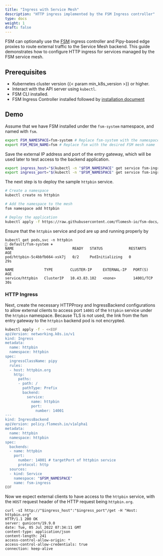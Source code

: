 ```yaml
---
title: "Ingress with Service Mesh"
description: "HTTP ingress implemented by the FSM Ingress controller"
type: docs
weight: 1
draft: false
---
```


FSM can optionally use the [FSM](https://github.com/flomesh-io/fsm) ingress controller and Pipy-based edge proxies to route external traffic to the Service Mesh backend. This guide demonstrates how to configure HTTP ingress for services managed by the FSM service mesh.

## Prerequisites

- Kubernetes cluster version {{< param min_k8s_version >}} or higher.
- Interact with the API server using `kubectl`.
- FSM CLI installed.
- FSM Ingress Controller installed followed by [installation document](/guides/traffic_management/ingress/fsm_ingress/installation/#installation)

## Demo

Assume that we have FSM installed under the `fsm-system` namespace, and named with `fsm`.

```bash
export FSM_NAMESPACE=fsm-system # Replace fsm-system with the namespace where FSM will be installed
export FSM_MESH_NAME=fsm # Replace fsm with the desired FSM mesh name
```

Save the external IP address and port of the entry gateway, which will be used later to test access to the backend application.

```bash
export ingress_host="$(kubectl -n "$FSM_NAMESPACE" get service fsm-ingress -o jsonpath='{.status.loadBalancer.ingress[0].ip}')"
export ingress_port="$(kubectl -n "$FSM_NAMESPACE" get service fsm-ingress -o jsonpath='{.spec.ports[?(@.name=="http")].port}')"
```

The next step is to deploy the sample `httpbin` service.

```bash
# Create a namespace
kubectl create ns httpbin

# Add the namespace to the mesh
fsm namespace add httpbin

# Deploy the application
kubectl apply -f https://raw.githubusercontent.com/flomesh-io/fsm-docs/{{< param fsm_branch >}}/manifests/samples/httpbin/httpbin.yaml -n httpbin
```

Ensure that the `httpbin` service and pod are up and running properly by

```console
kubectl get pods,svc -n httpbin                                                                                                                  default/fsm-system ⎈
NAME                           READY   STATUS            RESTARTS   AGE
pod/httpbin-5c4bbfb664-xsk7j   0/2     PodInitializing   0          29s

NAME              TYPE        CLUSTER-IP     EXTERNAL-IP   PORT(S)     AGE
service/httpbin   ClusterIP   10.43.83.102   <none>        14001/TCP   30s
```

### HTTP Ingress

Next, create the necessary HTTPProxy and IngressBackend configurations to allow external clients to access port `14001` of the `httpbin` service under the `httpbin` namespace. Because TLS is not used, the link from the fsm entry gateway to the `httpbin` backend pod is not encrypted.

```bash
kubectl apply -f - <<EOF
apiVersion: networking.k8s.io/v1
kind: Ingress
metadata:
  name: httpbin
  namespace: httpbin
spec:
  ingressClassName: pipy
  rules:
  - host: httpbin.org
    http:
      paths:
      - path: /
        pathType: Prefix
        backend:
          service:
            name: httpbin
            port:
              number: 14001
---
kind: IngressBackend
apiVersion: policy.flomesh.io/v1alpha1
metadata:
  name: httpbin
  namespace: httpbin
spec:
  backends:
  - name: httpbin
    port:
      number: 14001 # targetPort of httpbin service
      protocol: http
  sources:
  - kind: Service
    namespace: "$FSM_NAMESPACE"
    name: fsm-ingress
EOF
```

Now we expect external clients to have access to the `httpbin` service, with the `HOST` request header of the HTTP request being `httpbin.org`.

```console
curl -sI http://"$ingress_host":"$ingress_port"/get -H "Host: httpbin.org"
HTTP/1.1 200 OK
server: gunicorn/19.9.0
date: Tue, 05 Jul 2022 07:34:11 GMT
content-type: application/json
content-length: 241
access-control-allow-origin: *
access-control-allow-credentials: true
connection: keep-alive
```